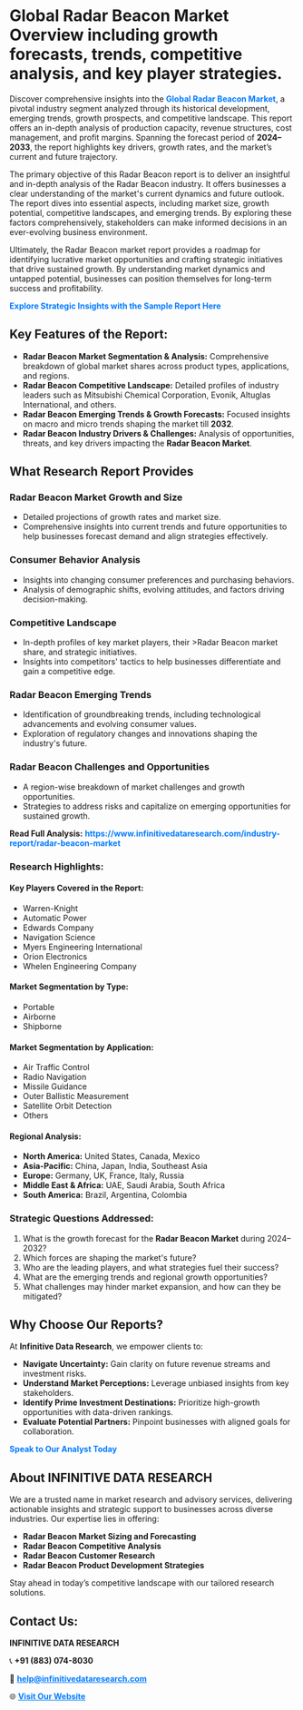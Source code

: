 <h1>Global Radar Beacon Market Overview including growth forecasts, trends, competitive analysis, and key player strategies.</h1>
<p>
Discover comprehensive insights into the 
<a href="https://www.infinitivedataresearch.com/industry-report/radar-beacon-market" rel="dofollow" style="color: #007BFF; text-decoration: none;"><strong>Global Radar Beacon Market</strong></a>, a pivotal industry segment analyzed through its historical development, emerging trends, growth prospects, and competitive landscape. This report offers an in-depth analysis of production capacity, revenue structures, cost management, and profit margins. Spanning the forecast period of <strong>2024–2033</strong>, the report highlights key drivers, growth rates, and the market’s current and future trajectory.
</p>
<p>
The primary objective of this Radar Beacon report is to deliver an insightful and in-depth analysis of the Radar Beacon industry. It offers businesses a clear understanding of the market's current dynamics and future outlook. The report dives into essential aspects, including market size, growth potential, competitive landscapes, and emerging trends. By exploring these factors comprehensively, stakeholders can make informed decisions in an ever-evolving business environment.
</p>
<p>
Ultimately, the Radar Beacon market report provides a roadmap for identifying lucrative market opportunities and crafting strategic initiatives that drive sustained growth. By understanding market dynamics and untapped potential, businesses can position themselves for long-term success and profitability.
</p>
<p>
<a href="https://www.infinitivedataresearch.com/request-sample/reportId=107223" style="color: #007BFF; text-decoration: none;"><strong>Explore Strategic Insights with the Sample Report Here</strong></a>
</p>

<h2>Key Features of the Report:</h2>
<ul>
<li><strong>Radar Beacon Market Segmentation & Analysis:</strong> Comprehensive breakdown of global market shares across product types, applications, and regions.</li>
<li><strong>Radar Beacon Competitive Landscape:</strong> Detailed profiles of industry leaders such as Mitsubishi Chemical Corporation, Evonik, Altuglas International, and others.</li>
<li><strong>Radar Beacon Emerging Trends & Growth Forecasts:</strong> Focused insights on macro and micro trends shaping the market till <strong>2032</strong>.</li>
<li><strong>Radar Beacon Industry Drivers & Challenges:</strong> Analysis of opportunities, threats, and key drivers impacting the <strong>Radar Beacon Market</strong>.</li>
</ul>

<h2>What Research Report Provides</h2>
<h3>Radar Beacon Market Growth and Size</h3>
<ul>
<li>Detailed projections of growth rates and market size.</li>
<li>Comprehensive insights into current trends and future opportunities to help businesses forecast demand and align strategies effectively.</li>
</ul>

<h3>Consumer Behavior Analysis</h3>
<ul>
<li>Insights into changing consumer preferences and purchasing behaviors.</li>
<li>Analysis of demographic shifts, evolving attitudes, and factors driving decision-making.</li>
</ul>

<h3>Competitive Landscape</h3>
<ul>
<li>In-depth profiles of key market players, their >Radar Beacon market share, and strategic initiatives.</li>
<li>Insights into competitors' tactics to help businesses differentiate and gain a competitive edge.</li>
</ul>

<h3>Radar Beacon Emerging Trends</h3>
<ul>
<li>Identification of groundbreaking trends, including technological advancements and evolving consumer values.</li>
<li>Exploration of regulatory changes and innovations shaping the industry's future.</li>
</ul>

<h3>Radar Beacon Challenges and Opportunities</h3>
<ul>
<li>A region-wise breakdown of market challenges and growth opportunities.</li>
<li>Strategies to address risks and capitalize on emerging opportunities for sustained growth.</li>
</ul>
<p><strong>Read Full Analysis:</strong> <a href="https://www.infinitivedataresearch.com/industry-report/radar-beacon-market" rel="dofollow" style="color: #007BFF; text-decoration: none;"><strong>https://www.infinitivedataresearch.com/industry-report/radar-beacon-market</strong></a></p>
<h3>Research Highlights:</h3>
<h4>Key Players Covered in the Report:</h4>
<ul><li>Warren-Knight</li><li>Automatic Power</li><li>Edwards Company</li><li>Navigation Science</li><li>Myers Engineering International</li><li>Orion Electronics</li><li>Whelen Engineering Company</li></ul>
<h4>Market Segmentation by Type:</h4>
<ul><li>Portable</li><li>Airborne</li><li>Shipborne</li></ul>
<h4>Market Segmentation by Application:</h4>
<ul><li>Air Traffic Control</li><li>Radio Navigation</li><li>Missile Guidance</li><li>Outer Ballistic Measurement</li><li>Satellite Orbit Detection</li><li>Others</li></ul>

<h4>Regional Analysis:</h4>
<ul>
<li><strong>North America:</strong> United States, Canada, Mexico</li>
<li><strong>Asia-Pacific:</strong> China, Japan, India, Southeast Asia</li>
<li><strong>Europe:</strong> Germany, UK, France, Italy, Russia</li>
<li><strong>Middle East & Africa:</strong> UAE, Saudi Arabia, South Africa</li>
<li><strong>South America:</strong> Brazil, Argentina, Colombia</li>
</ul>

<h3>Strategic Questions Addressed:</h3>
<ol>
<li>What is the growth forecast for the <strong>Radar Beacon Market</strong> during 2024–2032?</li>
<li>Which forces are shaping the market's future?</li>
<li>Who are the leading players, and what strategies fuel their success?</li>
<li>What are the emerging trends and regional growth opportunities?</li>
<li>What challenges may hinder market expansion, and how can they be mitigated?</li>
</ol>

<h2>Why Choose Our Reports?</h2>
<p>At <strong>Infinitive Data Research</strong>, we empower clients to:</p>
<ul>
<li><strong>Navigate Uncertainty:</strong> Gain clarity on future revenue streams and investment risks.</li>
<li><strong>Understand Market Perceptions:</strong> Leverage unbiased insights from key stakeholders.</li>
<li><strong>Identify Prime Investment Destinations:</strong> Prioritize high-growth opportunities with data-driven rankings.</li>
<li><strong>Evaluate Potential Partners:</strong> Pinpoint businesses with aligned goals for collaboration.</li>
</ul>
<p><a href="https://www.infinitivedataresearch.com/industry-report/radar-beacon-market" rel="dofollow" style="color: #007BFF; text-decoration: none;"><strong>Speak to Our Analyst Today</strong></a></p>

<h2>About INFINITIVE DATA RESEARCH</h2>
<p>We are a trusted name in market research and advisory services, delivering actionable insights and strategic support to businesses across diverse industries. Our expertise lies in offering:</p>
<ul>
<li><strong>Radar Beacon Market Sizing and Forecasting</strong></li>
<li><strong>Radar Beacon Competitive Analysis</strong></li>
<li><strong>Radar Beacon Customer Research</strong></li>
<li><strong>Radar Beacon Product Development Strategies</strong></li>
</ul>
<p>Stay ahead in today’s competitive landscape with our tailored research solutions.</p>

<h2>Contact Us:</h2>
<p><strong>INFINITIVE DATA RESEARCH</strong></p>
<p>📞 <strong>+91 (883) 074-8030</strong></p>
<p>📧 <strong><a href="mailto:help@infinitivedataresearch.com" style="color: #007BFF;">help@infinitivedataresearch.com</a></strong></p>
<p>🌐 <strong><a href="https://www.infinitivedataresearch.com" rel="dofollow" style="color: #007BFF;">Visit Our Website</a></strong></p>